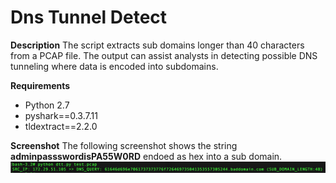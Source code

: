 # Dns Tunnel Detect

**Description**
The script extracts sub domains longer than 40 characters from a PCAP file. The output can assist analysts in detecting possible DNS tunneling where data is encoded into subdomains.

**Requirements**
* Python 2.7
* pyshark==0.3.7.11
* tldextract==2.2.0

**Screenshot**
The following screenshot shows the string **adminpassswordisPA55W0RD** endoed as hex into a sub domain.
![alt tag](https://github.com/akbarq/dns_tunnel_detect/blob/master/screenshot/img.png)

